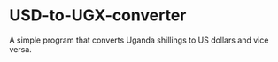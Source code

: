 # USD-to-UGX-converter
A simple program that converts Uganda shillings to US dollars and vice versa.
